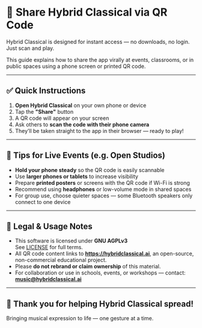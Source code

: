 # 📱 Share Hybrid Classical via QR Code

Hybrid Classical is designed for instant access — no downloads, no login. Just scan and play.

This guide explains how to share the app virally at events, classrooms, or in public spaces using a phone screen or printed QR code.

---

## ✅ Quick Instructions

1. **Open Hybrid Classical** on your own phone or device  
2. Tap the **"Share"** button  
3. A QR code will appear on your screen  
4. Ask others to **scan the code with their phone camera**  
5. They’ll be taken straight to the app in their browser — ready to play!

---

## 🎯 Tips for Live Events (e.g. Open Studios)

- **Hold your phone steady** so the QR code is easily scannable
- Use **larger phones or tablets** to increase visibility
- Prepare **printed posters** or screens with the QR code if Wi-Fi is strong
- Recommend using **headphones** or low-volume mode in shared spaces
- For group use, choose quieter spaces — some Bluetooth speakers only connect to one device

---

## 🔐 Legal & Usage Notes

- This software is licensed under **GNU AGPLv3**  
  See [LICENSE](LICENSE) for full terms.
- All QR code content links to **https://hybridclassical.ai**, an open-source, non-commercial educational project.
- Please **do not rebrand or claim ownership** of this material.
- For collaboration or use in schools, events, or workshops — contact: **music@hybridclassical.ai**

---

## 🙌 Thank you for helping Hybrid Classical spread!

Bringing musical expression to life — one gesture at a time.
